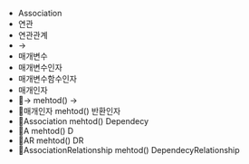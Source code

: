 - Association
- 연관
- 연관관계
- →
- 매개변수
- 매개변수인자
- 매개변수함수인자
- 매개인자
- 📌→ mehtod() ->
- 📌매개인자 mehtod() 반환인자
- 📌Association mehtod() Dependecy
- 📌A mehtod() D
- 📌AR mehtod() DR
- 📌AssociationRelationship mehtod() DependecyRelationship